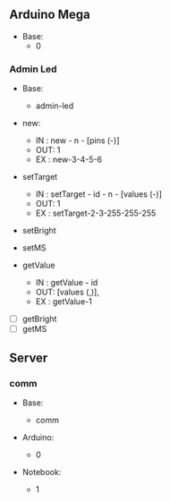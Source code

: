 ## Arduino Mega
- Base: 
	- 0

### Admin Led
- Base:
	- admin-led
- new:
	- IN : new - n - [pins (-)]
	- OUT: 1
	- EX : new-3-4-5-6

- setTarget
	- IN : setTarget - id - n - [values (-)]
	- OUT: 1
	- EX : setTarget-2-3-255-255-255

- setBright

- setMS

- getValue
	- IN : getValue - id
	- OUT: [values (,)],
	- EX : getValue-1

- [ ] getBright
- [ ] getMS

## Server

### comm
- Base:
	- comm

- Arduino:
	- 0

- Notebook:
	- 1

